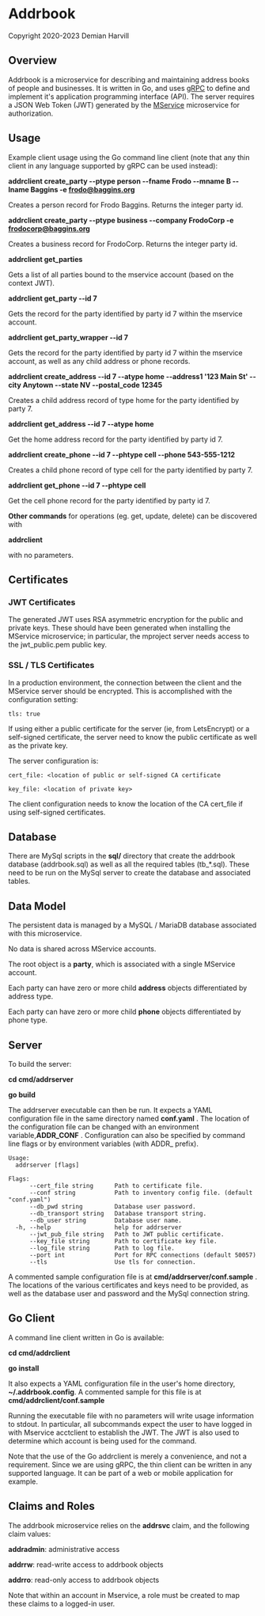 # Addrbook

Copyright 2020-2023 Demian Harvill

## Overview

Addrbook is a microservice for describing and maintaining address books of people and businesses.
It is written in Go, and uses [gRPC](https://grpc.io) to define and implement it's application programming interface (API).
The server requires a JSON Web Token (JWT) generated by the [MService](https://github.com/gaterace/mservice) microservice
for authorization.

## Usage

Example client usage using the Go command line client (note that any thin client in any language supported by 
gRPC can be used instead):

**addrclient create_party --ptype person --fname Frodo --mname B  --lname Baggins -e frodo@baggins.org**

Creates a person record for Frodo Baggins.  Returns the integer party id.

**addrclient create_party --ptype business --company FrodoCorp -e frodocorp@baggins.org**

Creates a business record for FrodoCorp.  Returns the integer party id.

**addrclient get_parties**

Gets a list of all parties bound to the mservice account (based on the context JWT).

**addrclient get_party --id 7**

Gets the record for the party identified by party id 7 within the mservice account.

**addrclient get_party_wrapper --id 7**

Gets the record for the party identified by party id 7 within the mservice account, as well as any 
child address or phone records.

**addrclient create_address --id 7 --atype home --address1 '123 Main St' --city Anytown --state NV --postal_code 12345**

Creates a child address record of type home for the party identified by party 7.

**addrclient get_address --id 7 --atype home**

Get the home address record for the party identified by party id 7.

**addrclient create_phone --id 7 --phtype cell --phone 543-555-1212**

Creates a child phone record of type cell for the party identified by party 7.

**addrclient get_phone --id 7 --phtype cell**

Get the cell phone record for the party identified by party id 7.

**Other commands** for operations (eg. get, update, delete) can be discovered with 

**addrclient**

with no parameters. 

 
## Certificates

### JWT Certificates
The generated JWT uses RSA asymmetric encryption for the public and private keys. These should have been generated
when installing the MService microservice; in particular, the mproject server needs access to the jwt_public.pem public key.

### SSL / TLS Certificates

In a production environment, the connection between the client and the MService server should be encrypted. This is
accomplished with the configuration setting:

    tls: true

If using either a public certificate for the server (ie, from LetsEncrypt) or a self-signed certificate,  the server need to know the public certificate as
well as the private key. 

The server configuration is:

    cert_file: <location of public or self-signed CA certificate

    key_file: <location of private key>

The client configuration needs to know the location of the CA cert_file if using self-signed certificates.

## Database

There are MySql scripts in the **sql/** directory that create the addrbook database (addrbook.sql) as well as all
the required tables (tb_*.sql).  These need to be run on the MySql server to create the database and associated tables.

## Data Model

The persistent data is managed by a MySQL / MariaDB database associated with this microservice.

No data is shared across MService accounts.

The root object is a **party**, which is associated with a single MService account.

Each party can have zero or more child **address** objects differentiated by address type.
  
Each party can have zero or more child **phone** objects differentiated by phone type.


## Server

To build the server:

**cd cmd/addrserver**
  
**go build**

The addrserver executable can then be run.  It expects a YAML configuration file in the same directory named **conf.yaml** .  The location of the configuration file can be changed with an environment variable,**ADDR_CONF** . Configuration can also be
specified by command line flags or by environment variables (with ADDR_ prefix).

```
Usage:
  addrserver [flags]

Flags:
      --cert_file string      Path to certificate file.
      --conf string           Path to inventory config file. (default "conf.yaml")
      --db_pwd string         Database user password.
      --db_transport string   Database transport string.
      --db_user string        Database user name.
  -h, --help                  help for addrserver
      --jwt_pub_file string   Path to JWT public certificate.
      --key_file string       Path to certificate key file.
      --log_file string       Path to log file.
      --port int              Port for RPC connections (default 50057)
      --tls                   Use tls for connection.
```

A commented sample configuration file is at **cmd/addrserver/conf.sample** . The locations of the various certificates and 
keys need to be provided, as well as the database user and password and the MySql connection string.

## Go Client

A command line client written in Go is available:

**cd cmd/addrclient**

**go install** 
    
It also expects a YAML configuration file in the user's home directory, **~/.addrbook.config**. A commented sample for this
file is at **cmd/addrclient/conf.sample**

Running the executable file with no parameters will write usage information to stdout.  In particular, all subcommands expect
the user to have logged in with Mservice acctclient to establish the JWT. The JWT is also used to determine which
account is being used for the command.

Note that the use of the Go addrclient is merely a convenience, and not a requirement. Since we are using gRPC, the thin client
can be written in any supported language.  It can be part of a web or mobile application for example.


## Claims and Roles ##

The addrbook microservice relies on the **addrsvc** claim, and the following claim values:

**addradmin**: administrative access

**addrrw**: read-write access to addrbook objects 

**addrro**: read-only access to addrbook objects 


Note that within an account in Mservice, a role must be created to map these claims to a logged-in user.


















